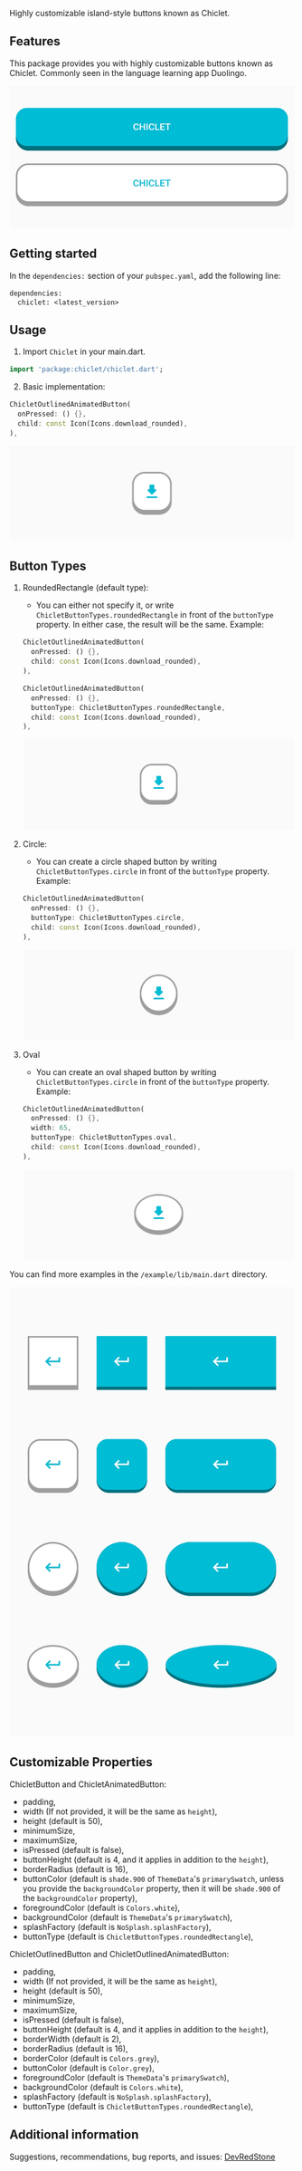 <!--
This README describes the package. If you publish this package to pub.dev,
this README's contents appear on the landing page for your package.

For information about how to write a good package README, see the guide for
[writing package pages](https://dart.dev/guides/libraries/writing-package-pages).

For general information about developing packages, see the Dart guide for
[creating packages](https://dart.dev/guides/libraries/create-library-packages)
and the Flutter guide for
[developing packages and plugins](https://flutter.dev/developing-packages).
-->

Highly customizable island-style buttons known as Chiclet.

## Features

This package provides you with highly customizable buttons known as Chiclet. Commonly seen in the language learning app Duolingo.

![Chiclet](https://github.com/DevRedStone/Chiclet/blob/master/assets/intro.jpg?raw=true)

## Getting started

In the ```dependencies:``` section of your ```pubspec.yaml```, add the following line:
```
dependencies:
  chiclet: <latest_version>
```

## Usage

1. Import `Chiclet` in your main.dart.
```dart
import 'package:chiclet/chiclet.dart';
```
2. Basic implementation:
```dart
ChicletOutlinedAnimatedButton(
  onPressed: () {},
  child: const Icon(Icons.download_rounded),
),
```

![Chiclet](https://github.com/DevRedStone/Chiclet/blob/master/assets/ChicletButtonTypes.roundedRectangle.jpg?raw=true)

## Button Types

1. RoundedRectangle (default type):
   - You can either not specify it, or write ```ChicletButtonTypes.roundedRectangle``` in front of the ```buttonType``` property. In either case, the result will be the same. Example:
   ```dart
   ChicletOutlinedAnimatedButton(
     onPressed: () {},
     child: const Icon(Icons.download_rounded),
   ),
   ```
   ```dart
   ChicletOutlinedAnimatedButton(
     onPressed: () {},
     buttonType: ChicletButtonTypes.roundedRectangle,
     child: const Icon(Icons.download_rounded),
   ),
   ```
   
   ![Chiclet](https://github.com/DevRedStone/Chiclet/blob/master/assets/ChicletButtonTypes.roundedRectangle.jpg?raw=true)
   
2. Circle:
   - You can create a circle shaped button by writing ```ChicletButtonTypes.circle``` in front of the ```buttonType``` property. Example:
   ```dart
   ChicletOutlinedAnimatedButton(
     onPressed: () {},
     buttonType: ChicletButtonTypes.circle,
     child: const Icon(Icons.download_rounded),
   ),
   ```
   
   ![Chiclet](https://github.com/DevRedStone/Chiclet/blob/master/assets/ChicletButtonTypes.circle.jpg?raw=true)
   
3. Oval
   - You can create an oval shaped button by writing ```ChicletButtonTypes.circle``` in front of the ```buttonType``` property. Example:
   ```dart
   ChicletOutlinedAnimatedButton(
     onPressed: () {},
     width: 65,
     buttonType: ChicletButtonTypes.oval,
     child: const Icon(Icons.download_rounded),
   ),
   ```
   
   ![Chiclet](https://github.com/DevRedStone/Chiclet/blob/master/assets/ChicletButtonTypes.oval.jpg?raw=true)
   
You can find more examples in the ```/example/lib/main.dart``` directory.

![Chiclet](https://github.com/DevRedStone/Chiclet/blob/master/assets/example.jpg?raw=true)

## Customizable Properties

ChicletButton and ChicletAnimatedButton:

* padding,
* width (If not provided, it will be the same as `height`),
* height (default is 50),
* minimumSize,
* maximumSize,
* isPressed (default is false),
* buttonHeight (default is 4, and it applies in addition to the ```height```),
* borderRadius (default is 16),
* buttonColor (default is ```shade.900``` of ```ThemeData```'s ```primarySwatch```, unless you provide the ```backgroundColor``` property, then it will be ```shade.900``` of the ```backgroundColor``` property),
* foregroundColor (default is ```Colors.white```),
* backgroundColor (default is ```ThemeData```'s ```primarySwatch```),
* splashFactory (default is ```NoSplash.splashFactory```),
* buttonType (default is ```ChicletButtonTypes.roundedRectangle```),

ChicletOutlinedButton and ChicletOutlinedAnimatedButton:

* padding,
* width (If not provided, it will be the same as `height`),
* height (default is 50),
* minimumSize,
* maximumSize,
* isPressed (default is false),
* buttonHeight (default is 4, and it applies in addition to the ```height```),
* borderWidth (default is 2),
* borderRadius (default is 16),
* borderColor (default is ```Colors.grey```),
* buttonColor (default is ```Color.grey```),
* foregroundColor (default is ```ThemeData```'s ```primarySwatch```),
* backgroundColor (default is ```Colors.white```),
* splashFactory (default is ```NoSplash.splashFactory```),
* buttonType (default is ```ChicletButtonTypes.roundedRectangle```),

## Additional information

Suggestions, recommendations, bug reports, and issues:
[DevRedStone](DevRedStone.github.io)
